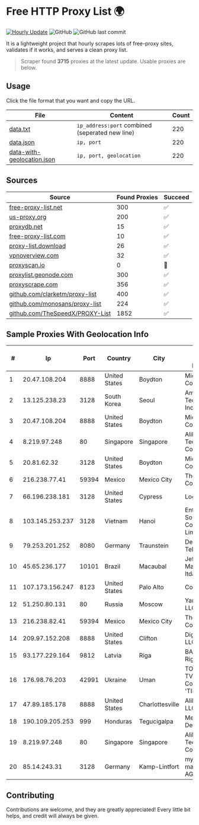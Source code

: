 
# Free HTTP Proxy List 🌍

[![Hourly Update](https://github.com/mertguvencli/http-proxy-list/actions/workflows/main.yml/badge.svg?branch=main)](https://github.com/mertguvencli/http-proxy-list/actions/workflows/main.yml)
![GitHub](https://img.shields.io/github/license/mertguvencli/http-proxy-list)
![GitHub last commit](https://img.shields.io/github/last-commit/mertguvencli/http-proxy-list)

It is a lightweight project that hourly scrapes lots of free-proxy sites, validates if it works, and serves a clean proxy list.


> Scraper found **3715** proxies at the latest update. Usable proxies are below.

## Usage

Click the file format that you want and copy the URL.


|File|Content|Count|
|----|-------|-----|
|[data.txt](https://raw.githubusercontent.com/mertguvencli/http-proxy-list/main/proxy-list/data.txt)|`ip_address:port` combined (seperated new line)|220|
|[data.json](https://raw.githubusercontent.com/mertguvencli/http-proxy-list/main/proxy-list/data.json)|`ip, port`|220|
|[data-with-geolocation.json](https://raw.githubusercontent.com/mertguvencli/http-proxy-list/main/proxy-list/data-with-geolocation.json)|`ip, port, geolocation`|220|

## Sources

|Source|Found Proxies|Succeed|
|------|-------------|-------|
|[free-proxy-list.net](https://free-proxy-list.net)|300|✅|
|[us-proxy.org](https://www.us-proxy.org)|200|✅|
|[proxydb.net](http://proxydb.net)|15|✅|
|[free-proxy-list.com](https://free-proxy-list.com/?page=&port=&type%5B%5D=http&type%5B%5D=https&up_time=0&search=Search)|10|✅|
|[proxy-list.download](https://www.proxy-list.download/HTTP)|26|✅|
|[vpnoverview.com](https://vpnoverview.com/privacy/anonymous-browsing/free-proxy-servers)|32|✅|
|[proxyscan.io](https://www.proxyscan.io)|0|🚫|
|[proxylist.geonode.com](https://proxylist.geonode.com/api/proxy-list?limit=300&page=1&sort_by=lastChecked&sort_type=desc&protocols=http,https)|300|✅|
|[proxyscrape.com](https://api.proxyscrape.com/v2/?request=displayproxies&protocol=http&timeout=10000&country=all&ssl=all&anonymity=all)|356|✅|
|[github.com/clarketm/proxy-list](https://raw.githubusercontent.com/clarketm/proxy-list/master/proxy-list-raw.txt)|400|✅|
|[github.com/monosans/proxy-list](https://raw.githubusercontent.com/monosans/proxy-list/main/proxies/http.txt)|224|✅|
|[github.com/TheSpeedX/PROXY-List](https://raw.githubusercontent.com/TheSpeedX/PROXY-List/master/http.txt)|1852|✅|


## Sample Proxies With Geolocation Info

|#|Ip|Port|Country|City|Internet Service Provider|
|-|--|----|-------|----|-------------------------|
|1|20.47.108.204|8888|United States|Boydton|Microsoft Corporation|
|2|13.125.238.23|3128|South Korea|Seoul|Amazon Technologies Inc.|
|3|20.47.108.204|8888|United States|Boydton|Microsoft Corporation|
|4|8.219.97.248|80|Singapore|Singapore|Alibaba (US) Technology Co., Ltd.|
|5|20.81.62.32|3128|United States|Boydton|Microsoft Corporation|
|6|216.238.77.41|59394|Mexico|Mexico City|The Constant Company|
|7|66.196.238.181|3128|United States|Cypress|Logix|
|8|103.145.253.237|3128|Vietnam|Hanoi|Enterprise Sortware Company Limited|
|9|79.253.201.252|8080|Germany|Traunstein|Deutsche Telekom AG|
|10|45.65.236.177|10101|Brazil|Macaubal|Jefferson Mantovani ltda me|
|11|107.173.156.247|8123|United States|Palo Alto|ColoCrossing|
|12|51.250.80.131|80|Russia|Moscow|Yandex.Cloud LLC|
|13|216.238.82.41|59394|Mexico|Mexico City|The Constant Company|
|14|209.97.152.208|8888|United States|Clifton|DigitalOcean, LLC|
|15|93.177.229.164|9812|Latvia|Riga|BALTKOM Riga|
|16|176.98.76.203|42991|Ukraine|Uman|TOV TV&Radio Company 'TIM'|
|17|47.89.185.178|8888|United States|Charlottesville|Alibaba.com LLC|
|18|190.109.205.253|999|Honduras|Tegucigalpa|Metrored S.a. De C.V.|
|19|8.219.97.248|80|Singapore|Singapore|Alibaba (US) Technology Co., Ltd.|
|20|85.14.243.31|3128|Germany|Kamp-Lintfort|myLoc managed IT AG|



## Contributing

Contributions are welcome, and they are greatly appreciated! Every
little bit helps, and credit will always be given.

